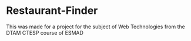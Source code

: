 # Restaurant-Finder
This was made for a project for the subject of Web Technologies from the DTAM CTESP course of ESMAD
